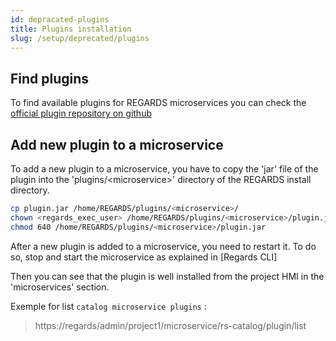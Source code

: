 ```yaml
---
id: depracated-plugins
title: Plugins installation
slug: /setup/deprecated/plugins
---
```


## Find plugins

To find available plugins for REGARDS microservices you can check the [official plugin repository on github](https://github.com/RegardsOss/regards-plugins/releases)

## Add new plugin to a microservice

To add a new plugin to a microservice, you have to copy the 'jar' file of the plugin into the 'plugins/\<microservice\>' directory of the REGARDS install directory.

```bash
cp plugin.jar /home/REGARDS/plugins/<microservice>/
chown <regards_exec_user> /home/REGARDS/plugins/<microservice>/plugin.jar
chmod 640 /home/REGARDS/plugins/<microservice>/plugin.jar
```

After a new plugin is added to a microservice, you need to restart it. To do so, stop and start the microservice as explained in [Regards CLI]

Then you can see that the plugin is well installed from the project HMI in the 'microservices' section.

Exemple for list `catalog microservice plugins` :

> https://regards/admin/project1/microservice/rs-catalog/plugin/list
